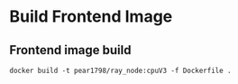 # Build  Frontend Image 
## Frontend image build
```
docker build -t pear1798/ray_node:cpuV3 -f Dockerfile .
```

